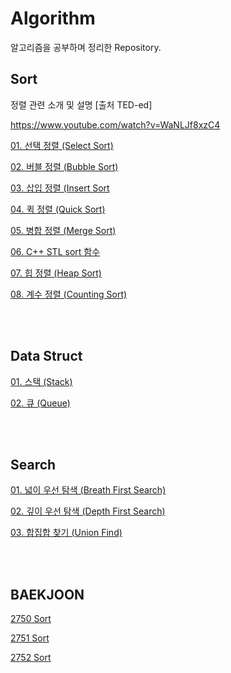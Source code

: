# Algorithm

알고리즘을 공부하며 정리한 Repository.



## Sort

정렬 관련 소개 및 설명 [출처 TED-ed]

https://www.youtube.com/watch?v=WaNLJf8xzC4



[01. 선택 정렬 (Select Sort)](docs/01_selection-sort.md)

[02. 버블 정렬 (Bubble Sort)](docs/02_bubble-sort.md)

[03. 삽입 정렬 (Insert Sort](docs/03_insert-sort.md)

[04. 퀵 정렬 (Quick Sort)](docs/04_quick-sort.md)

[05. 병합 정렬 (Merge Sort)](docs/05_merge-sort.md)

[06. C++ STL  sort 함수](docs/06_c++-stl-sort.md)

[07. 힙 정렬 (Heap Sort)](docs/07_heap-sort.md)

[08. 계수 정렬 (Counting Sort)](docs/08_counting-sort.md)

<br/>

<br/>

## Data Struct

[01. 스택 (Stack)](docs/01_stack-datastruct.md)

[02. 큐 (Queue)](docs/02_queue-datastruct.md)

<br/>

<br/>

## Search

[01. 넓이 우선 탐색 (Breath First Search)](docs/01_breath-first-search.md)

[02. 깊이 우선 탐색 (Depth First Search)](docs/02_depth-first-search.md)

[03. 합집합 찾기 (Union Find)](docs/03_union-find.md)

<br/>

<br/>

## BAEKJOON

[2750 Sort](docs/baekjoon/sort/2750_sort-numbers.md)

[2751 Sort](docs/baekjoon/sort/2751_sort-numbers.md)

[2752 Sort](docs/baekjoon/sort/2752_sort-numbers.md)

